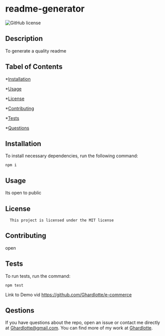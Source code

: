 # readme-generator
![GitHub license](https://img.shields.io/badge/license-MIT-blue.svg)

## Description

To generate a quality readme

## Tabel of Contents

*[Installation](#installation)

*[Usage](#usage)

*[License](#license)

*[Contributing](#contributing)

*[Tests](#tests)

*[Questions](#questions)

## Installation

To install necessary dependencies, run the following command:

```
npm i
```

## Usage

Its open to public

## License
      
      This project is licensed under the MIT license

## Contributing

open

## Tests

To run tests, run the command:

```
npm test
```
Link to Demo vid https://github.com/Ghardlotte/e-commerce

## Qestions

If you have questions about the repo, open an issue or contact me directly at Ghardlotte@gmail.com.  You can find more of my work at [Ghardlotte](https://github.com/Ghardlotte/).
